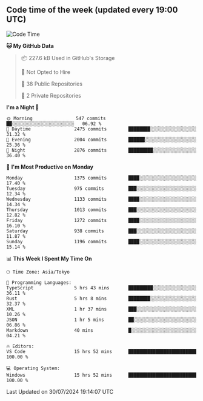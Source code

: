 ## Code time of the week (updated every 19:00 UTC)

<!--START_SECTION:waka-->
![Code Time](http://img.shields.io/badge/Code%20Time-3%2C505%20hrs%2028%20mins-blue)

**🐱 My GitHub Data** 

> 📦 227.6 kB Used in GitHub's Storage 
 > 
> 🚫 Not Opted to Hire
 > 
> 📜 38 Public Repositories 
 > 
> 🔑 2 Private Repositories 
 > 
**I'm a Night 🦉** 

```text
🌞 Morning                547 commits         ██░░░░░░░░░░░░░░░░░░░░░░░   06.92 % 
🌆 Daytime                2475 commits        ████████░░░░░░░░░░░░░░░░░   31.32 % 
🌃 Evening                2004 commits        ██████░░░░░░░░░░░░░░░░░░░   25.36 % 
🌙 Night                  2876 commits        █████████░░░░░░░░░░░░░░░░   36.40 % 
```
📅 **I'm Most Productive on Monday** 

```text
Monday                   1375 commits        ████░░░░░░░░░░░░░░░░░░░░░   17.40 % 
Tuesday                  975 commits         ███░░░░░░░░░░░░░░░░░░░░░░   12.34 % 
Wednesday                1133 commits        ████░░░░░░░░░░░░░░░░░░░░░   14.34 % 
Thursday                 1013 commits        ███░░░░░░░░░░░░░░░░░░░░░░   12.82 % 
Friday                   1272 commits        ████░░░░░░░░░░░░░░░░░░░░░   16.10 % 
Saturday                 938 commits         ███░░░░░░░░░░░░░░░░░░░░░░   11.87 % 
Sunday                   1196 commits        ████░░░░░░░░░░░░░░░░░░░░░   15.14 % 
```


📊 **This Week I Spent My Time On** 

```text
🕑︎ Time Zone: Asia/Tokyo

💬 Programming Languages: 
TypeScript               5 hrs 43 mins       █████████░░░░░░░░░░░░░░░░   36.11 % 
Rust                     5 hrs 8 mins        ████████░░░░░░░░░░░░░░░░░   32.37 % 
XML                      1 hr 37 mins        ███░░░░░░░░░░░░░░░░░░░░░░   10.26 % 
JSON                     1 hr 5 mins         ██░░░░░░░░░░░░░░░░░░░░░░░   06.86 % 
Markdown                 40 mins             █░░░░░░░░░░░░░░░░░░░░░░░░   04.21 % 

🔥 Editors: 
VS Code                  15 hrs 52 mins      █████████████████████████   100.00 % 

💻 Operating System: 
Windows                  15 hrs 52 mins      █████████████████████████   100.00 % 
```


 Last Updated on 30/07/2024 19:14:07 UTC
<!--END_SECTION:waka-->